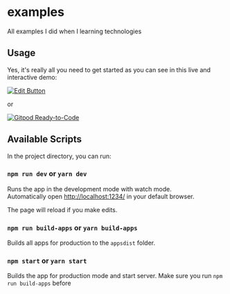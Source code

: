 # examples
All examples I did when I learning technologies

## Usage
Yes, it's really all you need to get started as you can see in this live and interactive demo:

[![Edit Button](https://codesandbox.io/static/img/play-codesandbox.svg)](https://github.com/neoskx/examples)

or 

[![Gitpod Ready-to-Code](https://img.shields.io/badge/Gitpod-Ready--to--Code-blue?style=for-the-badge&logo=gitpod)](https://gitpod.io/#https://github.com/neoskx/examples) 

<!-- Comment because if build apps in heroku free tier always has javascript out of memory issue-->
<!-- Or
[![Deploy](https://www.herokucdn.com/deploy/button.svg)](https://heroku.com/deploy) -->

## Available Scripts

In the project directory, you can run:

### `npm run dev` or `yarn dev`

Runs the app in the development mode with watch mode. <br/>
Automatically open [http://localhost:1234/](http://localhost:1234/) in your default browser.

The page will reload if you make edits.<br/>

### `npm run build-apps` or `yarn build-apps`

Builds all apps for production to the `appsdist` folder. 

### `npm start` or `yarn start`

Builds the app for production mode and start server. Make sure you run `npm run build-apps` before